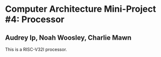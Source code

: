 # Computer Architecture Mini-Project #4: Processor
## Audrey Ip, Noah Woosley, Charlie Mawn

This is a RISC-V32I processor.
